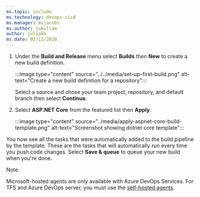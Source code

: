 ```yaml
---
ms.topic: include
ms.technology: devops-cicd
ms.manager: mijacobs
ms.author: jukullam
author: juliakm
ms.date: 02/13/2020
---
```


1. Under the **Build and Release** menu select **Builds** then **New** to create a new build definition.

   :::image type="content" source="../../media/set-up-first-build.png" alt-text="Create a new build definition for a repository":::

   Select a source and chose your team project, repository, and default branch then select **Continue**.

2. Select **ASP.NET Core** from the featured list then **Apply**.
   
   :::image type="content" source="../media/apply-aspnet-core-build-template.png" alt-text="Screenshot showing dotnet core template":::

You now see all the tasks that were automatically added to the build pipeline by the template. These are the tasks that will automatically run every time you push code changes. Select **Save & queue** to queue your new build when you're done.

> [!NOTE]
> Microsoft-hosted agents are only available with Azure DevOps Services. For TFS and Azure DevOps server, you must use the [self-hosted agents](../../../agents/agents.md).
